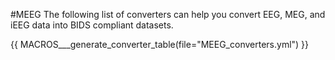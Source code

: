 #MEEG
The following list of converters can help you convert EEG, MEG, and iEEG data into BIDS compliant datasets. 


{{ MACROS___generate_converter_table(file="MEEG_converters.yml") }}
